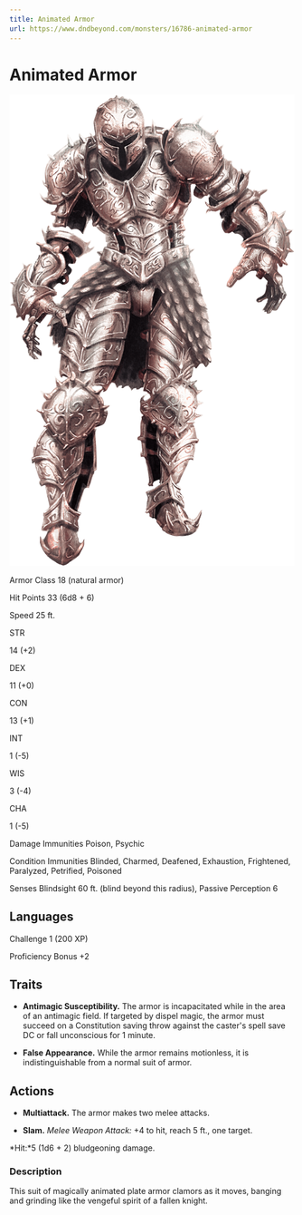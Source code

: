 ```yaml
---
title: Animated Armor
url: https://www.dndbeyond.com/monsters/16786-animated-armor
---
```


# Animated Armor

![Animated Armor](animated-armor.png)

Armor Class
18
(natural armor)

Hit Points
33
(6d8 + 6)

Speed
25 ft.

STR

14
(+2)

DEX

11
(+0)

CON

13
(+1)

INT

1
(-5)

WIS

3
(-4)

CHA

1
(-5)

Damage Immunities
Poison, Psychic

Condition Immunities
Blinded, Charmed, Deafened, Exhaustion, Frightened, Paralyzed, Petrified, Poisoned

Senses
Blindsight 60 ft. (blind beyond this radius), Passive Perception 6

Languages
--

Challenge
1 (200 XP)

Proficiency Bonus
+2

## Traits

* **Antimagic Susceptibility.** The armor is incapacitated while in the area of an antimagic field. If targeted by dispel magic, the armor must succeed on a Constitution saving throw against the caster's spell save DC or fall unconscious for 1 minute.

* **False Appearance.** While the armor remains motionless, it is indistinguishable from a normal suit of armor.

## Actions

* **Multiattack.** The armor makes two melee attacks.

* **Slam.** *Melee Weapon Attack:* +4 to hit, reach 5 ft., one target.

*Hit:*5 (1d6 + 2) bludgeoning damage.

### Description

This suit of magically animated plate armor clamors as it moves, banging and grinding like the vengeful spirit of a fallen knight.